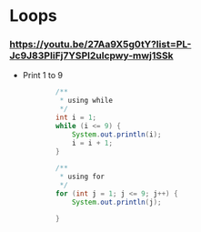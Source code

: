 # Loops

### https://youtu.be/27Aa9X5g0tY?list=PL-Jc9J83PIiFj7YSPl2ulcpwy-mwj1SSk

- Print 1 to 9
    
    ```java
    		/**
    		 * using while
    		 */
    		int i = 1;
    		while (i <= 9) {
    			System.out.println(i);
    			i = i + 1;
    		}
    		
    		/**
    		 * using for
    		 */
    		for (int j = 1; j <= 9; j++) {
    			System.out.println(j);
    
    		}	
    ```